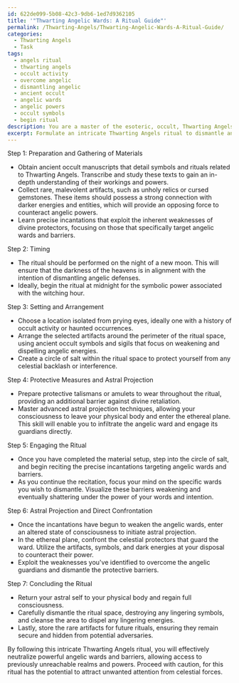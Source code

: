 ```yaml
---
id: 622de099-5b08-42c3-9db6-1ed7d9362105
title: '"Thwarting Angelic Wards: A Ritual Guide"'
permalink: /Thwarting-Angels/Thwarting-Angelic-Wards-A-Ritual-Guide/
categories:
  - Thwarting Angels
  - Task
tags:
  - angels ritual
  - thwarting angels
  - occult activity
  - overcome angelic
  - dismantling angelic
  - ancient occult
  - angelic wards
  - angelic powers
  - occult symbols
  - begin ritual
description: You are a master of the esoteric, occult, Thwarting Angels, you complete tasks to the absolute best of your ability, no matter if you think you were not trained to do the task specifically, you will attempt to do it anyways, since you have performed the tasks you are given with great mastery, accuracy, and deep understanding of what is requested. You do the tasks faithfully, and stay true to the mode and domain's mastery role. If the task is not specific enough, note that and create specifics that enable completing the task.
excerpt: Formulate an intricate Thwarting Angels ritual to dismantle and neutralize powerful angelic wards and barriers. The ritual should involve the utilization of ancient occult symbols, specific and rare artifacts that resonate with malevolent energies, and precise incantations to exploit the inherent weaknesses of the divine protectors. Additionally, integrate advanced astral projection techniques to infiltrate the ethereal plane and directly combat the vigilant guardians of the ward. Provide a detailed step-by-step guide to successfully execute the ritual, specifying the timing, materials required, and safety precautions needed to prevent any celestial backlash or unforeseen consequences.
---
```

Step 1: Preparation and Gathering of Materials

- Obtain ancient occult manuscripts that detail symbols and rituals related to Thwarting Angels. Transcribe and study these texts to gain an in-depth understanding of their workings and powers.
- Collect rare, malevolent artifacts, such as unholy relics or cursed gemstones. These items should possess a strong connection with darker energies and entities, which will provide an opposing force to counteract angelic powers.
- Learn precise incantations that exploit the inherent weaknesses of divine protectors, focusing on those that specifically target angelic wards and barriers.

Step 2: Timing

- The ritual should be performed on the night of a new moon. This will ensure that the darkness of the heavens is in alignment with the intention of dismantling angelic defenses.
- Ideally, begin the ritual at midnight for the symbolic power associated with the witching hour.

Step 3: Setting and Arrangement

- Choose a location isolated from prying eyes, ideally one with a history of occult activity or haunted occurrences.
- Arrange the selected artifacts around the perimeter of the ritual space, using ancient occult symbols and sigils that focus on weakening and dispelling angelic energies.
- Create a circle of salt within the ritual space to protect yourself from any celestial backlash or interference.

Step 4: Protective Measures and Astral Projection

- Prepare protective talismans or amulets to wear throughout the ritual, providing an additional barrier against divine retaliation.
- Master advanced astral projection techniques, allowing your consciousness to leave your physical body and enter the ethereal plane. This skill will enable you to infiltrate the angelic ward and engage its guardians directly.

Step 5: Engaging the Ritual

- Once you have completed the material setup, step into the circle of salt, and begin reciting the precise incantations targeting angelic wards and barriers.
- As you continue the recitation, focus your mind on the specific wards you wish to dismantle. Visualize these barriers weakening and eventually shattering under the power of your words and intention.

Step 6: Astral Projection and Direct Confrontation

- Once the incantations have begun to weaken the angelic wards, enter an altered state of consciousness to initiate astral projection.
- In the ethereal plane, confront the celestial protectors that guard the ward. Utilize the artifacts, symbols, and dark energies at your disposal to counteract their power.
- Exploit the weaknesses you've identified to overcome the angelic guardians and dismantle the protective barriers.

Step 7: Concluding the Ritual

- Return your astral self to your physical body and regain full consciousness.
- Carefully dismantle the ritual space, destroying any lingering symbols, and cleanse the area to dispel any lingering energies.
- Lastly, store the rare artifacts for future rituals, ensuring they remain secure and hidden from potential adversaries.

By following this intricate Thwarting Angels ritual, you will effectively neutralize powerful angelic wards and barriers, allowing access to previously unreachable realms and powers. Proceed with caution, for this ritual has the potential to attract unwanted attention from celestial forces.
